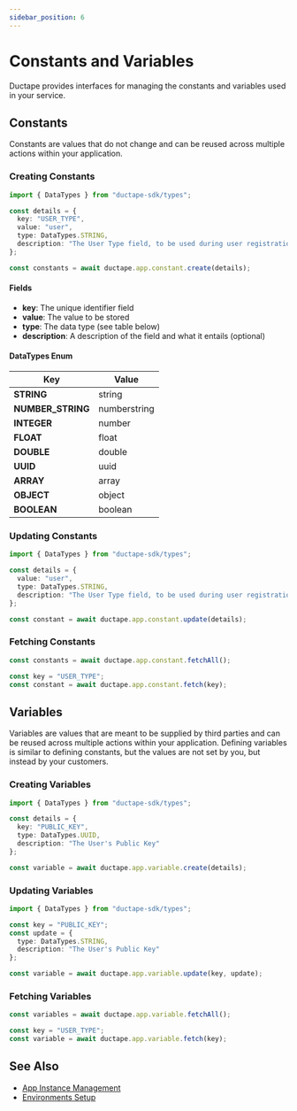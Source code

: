 ```yaml
---
sidebar_position: 6
---
```


# Constants and Variables

Ductape provides interfaces for managing the constants and variables used in your service.

## Constants

Constants are values that do not change and can be reused across multiple actions within your application.

### Creating Constants

```ts
import { DataTypes } from "ductape-sdk/types";

const details = {
  key: "USER_TYPE",
  value: "user",
  type: DataTypes.STRING,
  description: "The User Type field, to be used during user registration"
};

const constants = await ductape.app.constant.create(details);
```

#### Fields
- **key**: The unique identifier field
- **value**: The value to be stored
- **type**: The data type (see table below)
- **description**: A description of the field and what it entails (optional)

#### DataTypes Enum

| Key            | Value      |
|----------------|------------|
| **STRING**     | string     |
| **NUMBER_STRING** | numberstring |
| **INTEGER**    | number     |
| **FLOAT**      | float      |
| **DOUBLE**     | double     |
| **UUID**       | uuid       |
| **ARRAY**      | array      |
| **OBJECT**     | object     |
| **BOOLEAN**    | boolean    |

### Updating Constants

```ts
import { DataTypes } from "ductape-sdk/types";

const details = {
  value: "user",
  type: DataTypes.STRING,
  description: "The User Type field, to be used during user registration"
};

const constant = await ductape.app.constant.update(details);
```

### Fetching Constants

```ts
const constants = await ductape.app.constant.fetchAll();
```

```ts
const key = "USER_TYPE";
const constant = await ductape.app.constant.fetch(key);
```

## Variables

Variables are values that are meant to be supplied by third parties and can be reused across multiple actions within your application. Defining variables is similar to defining constants, but the values are not set by you, but instead by your customers.

### Creating Variables

```ts
import { DataTypes } from "ductape-sdk/types";

const details = {
  key: "PUBLIC_KEY",
  type: DataTypes.UUID,
  description: "The User's Public Key"
};

const variable = await ductape.app.variable.create(details);
```

### Updating Variables

```ts
import { DataTypes } from "ductape-sdk/types";

const key = "PUBLIC_KEY";
const update = {
  type: DataTypes.STRING,
  description: "The User's Public Key"
};

const variable = await ductape.app.variable.update(key, update);
```

### Fetching Variables

```ts
const variables = await ductape.app.variable.fetchAll();
```

```ts
const key = "USER_TYPE";
const variable = await ductape.app.variable.fetch(key);
```

## See Also

* [App Instance Management](./app-instance.md)
* [Environments Setup](./environments.md)